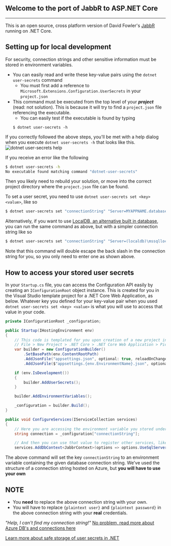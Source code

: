 ## Welcome to the port of JabbR to ASP.NET Core
---
This is an open source, cross platform version of David Fowler's [JabbR](https://github.com/JabbR/JabbR) running on .NET Core.

## Setting up for local development
 For security, connection strings and other sensitive information must be stored in environment variables.
 - You can easily read and write these key-value pairs using the `dotnet user-secrets` command
   - You must first add a reference to `Microsoft.Extensions.Configuration.UserSecrets` in your `project.json`
 - This command must be executed from the top level of your ***project*** (read: not solution). This is
   because it will try to find a `project.json` file referencing the executable.
   - You can easily test if the executable is found by typing 
   ```
   $ dotnet user-secrets -h
   ```

 If you correctly followed the above steps, you'll be met with a help dialog when you execute
 `dotnet user-secrets -h` that looks like this. ![dotnet user-secrets help](https://i.gyazo.com/9220f055788ff9bb6cd24da9a14e6076.png)

 If you receive an error like the following
 ```bash
$ dotnet user-secrets -h
No executable found matching command "dotnet-user-secrets"
 ```

 Then you likely need to rebuild your solution, or move into the correct project directory where the `project.json` file can be found.

To set a user secret, you need to use `dotnet user-secrets set <key> <value>`, like so

```bash
$ dotnet user-secrets set "connectionString" "Server=MYAPPNAME.database.windows.net,1433;Initial Catalog=MYCATALOG;Persist Security Info=False;User ID={plaintext user};Password={plaintext password};MultipleActiveResultSets=False;Encrypt=True;TrustServerCertificate=False;Connection Timeout=30;"
```

Alternatively, if you want to use [LocalDB, an alternative built in database](https://blogs.msdn.microsoft.com/sqlexpress/2011/07/12/introducing-localdb-an-improved-sql-express/), you 
can run the same command as above, but with a simpler connection string like so

```bash
$ dotnet user-secrets set "connectionString" "Server=(localdb)\mssqllocaldb;Database=JabbRCore;Trusted_Connection=True;MultipleActiveResultSets=true"
```

Note that this command will double escape the back slash in the connection string for you, so you only need to enter one as shown above.

## How to access your stored user secrets

In your `Startup.cs` file, you can access the Configuration API easily by creating an `IConfigurationRoot` object instance.
This is created for you in the Visual Studio template project for a .NET Core Web Application, as below. 
Whatever key you defined for your key-value pair when you used `dotnet user-secrets set <key> <value>` is what you will
use to access that value in your code.

```csharp
private IConfigurationRoot _configuration;

public Startup(IHostingEnvironment env)
{
    // This code is templated for you upon creation of a new project in Visual Studio
    // File > New Project > .NET Core > .NET Core Web Application > Pick any of Empty, Web API, or Web Application
    var builder = new ConfigurationBuilder()
        .SetBasePath(env.ContentRootPath)
        .AddJsonFile("appsettings.json", optional: true, reloadOnChange: true)
        .AddJsonFile($"appsettings.{env.EnvironmentName}.json", optional: true);

    if (env.IsDevelopment())
    {
        builder.AddUserSecrets();
    }

    builder.AddEnvironmentVariables();

    _configuration = builder.Build();
}

public void ConfigureServices(IServiceCollection services)
{
    // Here you are accessing the environment variable you stored under the key "connectionString"
    string connection = _configuration["connectionString"];

    // And then you can use that value to register other services, like your database.
    services.AddDbContext<JabbrContext>(options => options.UseSqlServer(connection));
```

The above command will set the key `connectionString` to an environment variable containing the given database connection string.
We've used the structure of a connection string hosted on Azure, but **you will have to use your own**

## NOTE

 - You **need** to replace the above connection string with your own.
 - You will have to replace `{plaintext user}` and `{plaintext password}` in the above connection string with your **real** credentials.

*"Help, I can't find my connection string!"* 
[No problem, read more about Azure DB's and connections here](https://azure.microsoft.com/en-us/documentation/articles/sql-database-develop-dotnet-simple/)

[Learn more about safe storage of user secrets in .NET](https://docs.asp.net/en/latest/fundamentals/configuration.html)